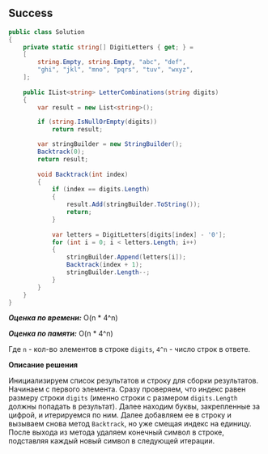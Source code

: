 ## Success

```csharp
public class Solution
{
    private static string[] DigitLetters { get; } =
    [
        string.Empty, string.Empty, "abc", "def",
        "ghi", "jkl", "mno", "pqrs", "tuv", "wxyz",
    ];
    
    public IList<string> LetterCombinations(string digits)
    {
        var result = new List<string>();

        if (string.IsNullOrEmpty(digits))
            return result;

        var stringBuilder = new StringBuilder();
        Backtrack(0);
        return result;
        
        void Backtrack(int index)
        {
            if (index == digits.Length)
            {
                result.Add(stringBuilder.ToString());
                return;
            }
                
            var letters = DigitLetters[digits[index] - '0'];
            for (int i = 0; i < letters.Length; i++)
            {
                stringBuilder.Append(letters[i]);
                Backtrack(index + 1);
                stringBuilder.Length--;
            }    
        }
    }
}
```

***Оценка по времени:*** O(n * 4^n)

***Оценка по памяти:*** O(n * 4^n)

Где `n` - кол-во элементов в строке `digits`, `4^n` - число строк в ответе.

**Описание решения**

Инициализируем список результатов и строку для сборки результатов. Начинаем с первого элемента. Сразу проверяем, что индекс равен размеру строки `digits` (именно строки с размером `digits.Length` должны попадать в результат). Далее находим буквы, закрепленные за цифрой, и итерируемся по ним. Далее добавляем ее в строку и вызываем снова метод `Backtrack`, но уже смещая индекс на единицу. После выхода из метода удаляем конечный символ в строке, подставляя каждый новый символ в следующей итерации.